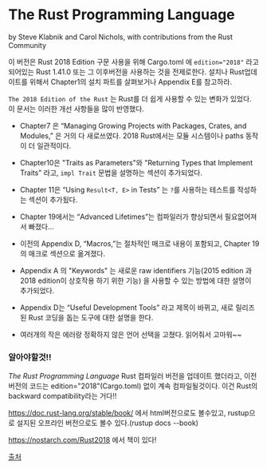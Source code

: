 # The Rust Programming Language

by Steve Klabnik and Carol Nichols, with contributions from the Rust Community

이 버전은 Rust 2018 Edition 구문 사용을 위해 Cargo.toml 에 `edition="2018"` 라고 되어있는 Rust 1.41.0 또는 그 이후버전을 사용하는 것을 전제로한다. 설치나 Rust업데이트를 위해서 Chapter1의 설치 파트를 살펴보거나 Appendix E를 참고하라. 

`The 2018 Edition of the Rust` 는 Rust를 더 쉽게 사용할 수 있는 변화가 있었다. 이 문서는 이러한 개선 사항들을 많이 반영했다. 

* Chapter7 은 “Managing Growing Projects with Packages, Crates, and Modules,” 은 거의 다 새로쓰였다. 2018 Rust에서는 모듈 시스템이나 paths 동작이 더 일관적이다. 

* Chapter10은 "Traits as Parameters"와 "Returning Types that Implement Traits" 라고, `impl Trait` 문법을 설명하는 섹션이 추가되었다. 

* Chapter 11은 “Using `Result<T, E>` in Tests” 는 `?`를 사용하는 테스트를 작성하는 섹션이 추가됬다. 

* Chapter 19에서는 “Advanced Lifetimes”는 컴파일러가 향상되면서 필요없어져서 빠졌다...

* 이전의 Appendix D, “Macros,”는 절차적인 매크로 내용이 포함되고, Chapter 19의 매크로 섹션으로 옮겨졌다. 

* Appendix A 의 "Keywords" 는 새로운 raw identifiers 기능(2015 edition 과 2018 edition이 상호작용 하기 위한 기능) 을 사용할 수 있는 방법에 대한 설명이 추가되었다. 

* Appendix D는  “Useful Development Tools” 라고 제목이 바뀌고, 새로 릴리즈된 Rust 코딩을 돕는 도구에 대한 설명을 한다. 

* 여러개의 작은 에러랑 정확하지 않은 언어 선택을 고쳤다. 읽어줘서 고마워~~

### 알아야할것!! 

_The Rust Programming Language_ Rust 컴파일러 버전을 업데이트 했더라고, 이전버전의 코드는 edition="2018"(Cargo.toml) 없이 계속 컴파일될것이다. 이건 Rust의 backward compatibility라는 거다!!

https://doc.rust-lang.org/stable/book/ 에서 html버전으로도 볼수있고, rustup으로 설지된 오프라인 버전으로도 볼수 있다.(rustup docs --book)

https://nostarch.com/Rust2018 에서 책이 있다!


[출처](https://doc.rust-lang.org/book/title-page.html)